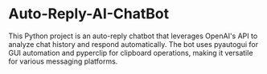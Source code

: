 # Auto-Reply-AI-ChatBot
This Python project is an auto-reply chatbot that leverages OpenAI's API to analyze chat history and respond automatically. The bot uses pyautogui for GUI automation and pyperclip for clipboard operations, making it versatile for various messaging platforms.
